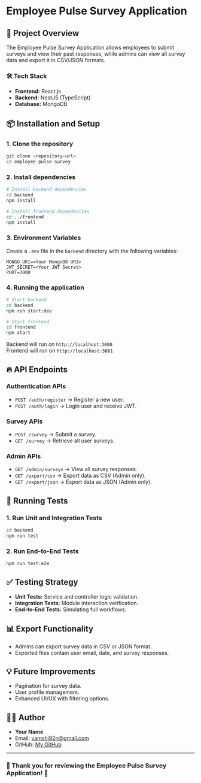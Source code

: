 
# Employee Pulse Survey Application

## 🚀 Project Overview
The Employee Pulse Survey Application allows employees to submit surveys and view their past responses, while admins can view all survey data and export it in CSV/JSON formats.

### 🛠️ Tech Stack
- **Frontend:** React.js
- **Backend:** NestJS (TypeScript)
- **Database:** MongoDB

## 📦 Installation and Setup
### 1. Clone the repository
```bash
git clone <repository-url>
cd employee-pulse-survey
```

### 2. Install dependencies
```bash
# Install backend dependencies
cd backend
npm install

# Install frontend dependencies
cd ../frontend
npm install
```

### 3. Environment Variables
Create a `.env` file in the `backend` directory with the following variables:
```
MONGO_URI=<Your MongoDB URI>
JWT_SECRET=<Your JWT Secret>
PORT=3000
```

### 4. Running the application
```bash
# Start backend
cd backend
npm run start:dev

# Start frontend
cd frontend
npm start
```

Backend will run on `http://localhost:3000`  
Frontend will run on `http://localhost:3001`

## 🔥 API Endpoints

### **Authentication APIs**
- `POST /auth/register` → Register a new user.
- `POST /auth/login` → Login user and receive JWT.

### **Survey APIs**
- `POST /survey` → Submit a survey.
- `GET /survey` → Retrieve all user surveys.

### **Admin APIs**
- `GET /admin/surveys` → View all survey responses.
- `GET /export/csv` → Export data as CSV (Admin only).
- `GET /export/json` → Export data as JSON (Admin only).

## 🧪 Running Tests
### 1. Run Unit and Integration Tests
```bash
cd backend
npm run test
```

### 2. Run End-to-End Tests
```bash
npm run test:e2e
```

## ✅ Testing Strategy
- **Unit Tests:** Service and controller logic validation.
- **Integration Tests:** Module interaction verification.
- **End-to-End Tests:** Simulating full workflows.

## 📊 Export Functionality
- Admins can export survey data in CSV or JSON format.
- Exported files contain user email, date, and survey responses.

## 💡 Future Improvements
- Pagination for survey data.
- User profile management.
- Enhanced UI/UX with filtering options.

## 👨‍💻 Author
- **Your Name**
- Email: vamshi92n@gmail.com
- GitHub: [My GitHub](https://github.com/vamsineeluri1)

---

### 🎯 Thank you for reviewing the Employee Pulse Survey Application! 🚀
